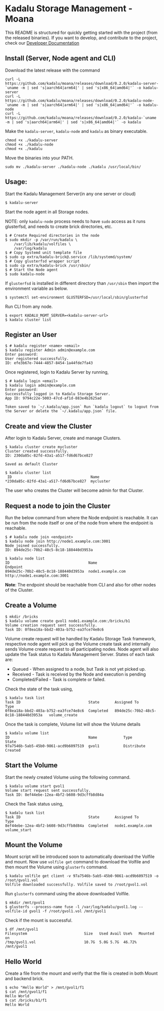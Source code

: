 # Kadalu Storage Management - Moana

This README is structured for quickly getting started with the project (from the released binaries). If you want to develop, and contribute to the project, check our [Developer Documentation](./docs/development.md)

## Install (Server, Node agent and CLI)

Download the latest release with the command

```
curl -L https://github.com/kadalu/moana/releases/download/0.2.0/kadalu-server-`uname -m | sed 's|aarch64|arm64|' | sed 's|x86_64|amd64|'` -o kadalu-server
curl -L https://github.com/kadalu/moana/releases/download/0.2.0/kadalu-node-`uname -m | sed 's|aarch64|arm64|' | sed 's|x86_64|amd64|'` -o kadalu-node
curl -L https://github.com/kadalu/moana/releases/download/0.2.0/kadalu-`uname -m | sed 's|aarch64|arm64|' | sed 's|x86_64|amd64|'` -o kadalu
```

Make the `kadalu-server`, `kadalu-node` and `kadalu` as binary executable.

```
chmod +x ./kadalu-server
chmod +x ./kadalu-node
chmod +x ./kadalu
```

Move the binaries into your PATH.

```
sudo mv ./kadalu-server ./kadalu-node ./kadalu /usr/local/bin/
```

## Usage:

Start the Kadalu Management Server(in any one server or cloud)

```
$ kadalu-server
```

Start the node agent in all Storage nodes.

NOTE: only `kadalu-node` process needs to have `sudo` access as it runs glusterfsd, and needs to create brick directories, etc.

```
$ # Create Required directories in the node
$ sudo mkdir -p /var/run/kadalu \
    /var/lib/kadalu/volfiles \
    /var/log/kadalu
$ # Copy Systemd unit template file
$ sudo cp extra/kadalu-brick@.service /lib/systemd/system/
$ # Copy glusterfsd wrapper script
$ sudo cp extra/kadalu-brick /usr/sbin/
$ # Start the Node agent
$ sudo kadalu-node
```

If `glusterfsd` is installed in different directory than `/usr/sbin` then import the environment variable as below.

```
$ systemctl set-environment GLUSTERFSD=/usr/local/sbin/glusterfsd
```

Run CLI from any node.

```
$ export KADALU_MGMT_SERVER=<kadalu-server-url>
$ kadalu cluster list
```

## Register an User

```
$ # kadalu register <name> <email>
$ kadalu register Admin admin@example.com
Enter password:
User registered successfully.
ID: efe3b67e-7444-4857-8454-1a44fde7fa43
```

Once registered, login to Kadalu Server by running,

```
$ # kadalu login <email>
$ kadalu login admin@example.com
Enter password:
Successfully logged in to Kadalu Storage Server.
App ID: 9794c22e-5003-47cd-af1d-883e4b2625ad

Token saved to `~/.kadalu/app.json` Run `kadalu logout` to logout from the Server or delete the `~/.kadalu/app.json` file.
```

## Create and view the Cluster

After login to Kadalu Server, create and manage Clusters.

```
$ kadalu cluster create mycluster
Cluster created successfully.
ID: 230da85c-82fd-43a1-a517-fd6d67bce827

Saved as default Cluster

$ kadalu cluster list
 ID                                    Name
*230da85c-82fd-43a1-a517-fd6d67bce827  mycluster
```

The user who creates the Cluster will become admin for that Cluster.

## Request a node to join the Cluster

Run the below command from where the Node endpoint is reachable. It can be run from the node itself or one of the node from where the endpoint is reachable.

```
$ # kadalu node join <endpoint>
$ kadalu node join http://node1.example.com:3001
Node joined successfully.
ID: 894de25c-70b2-48c5-8c18-188440d3953a

$ kadalu node list
ID                                    Name                       Endpoint
894de25c-70b2-48c5-8c18-188440d3953a  node1.example.com          http://node1.example.com:3001
```

**Note**: The endpoint should be reachable from CLI and also for other nodes of the Cluster.

## Create a Volume

```
$ mkdir /bricks
$ kadalu volume create gvol1 node1.example.com:/bricks/b1
Volume creation request sent successfully.
Task ID: 0f8ea18a-bbd2-403a-b752-ea3fce74e8c6
```

Volume create request will be handled by Kadalu Storage Task framework, respective node agent will pick up the Volume create task and internally sends Volume create request to all participating nodes. Node agent will also update the Task status to Kadalu Management Server. States of each task are:

* Queued - When assigned to a node, but Task is not yet picked up.
* Received - Task is received by the Node and execution is pending
* Completed/Failed - Task is complete or failed.

Check the state of the task using,

```
$ kadalu task list
Task ID                               State       Assigned To                            Type
0f8ea18a-bbd2-403a-b752-ea3fce74e8c6  Completed   894de25c-70b2-48c5-8c18-188440d3953a   volume_create
```

Once the task is complete, Volume list will show the Volume details

```
$ kadalu volume list
ID                                    Name            Type            State
97a7546b-5ab5-45b0-9861-acd9b6097519  gvol1           Distribute      Created
```

## Start the Volume

Start the newly created Volume using the following command.

```
$ kadalu volume start gvol1
Volume start request sent successfully.
Task ID: 8ef44ebe-12ea-4bf2-b608-9d3cffb8d84a
```

Check the Task status using,

```
$ kadalu task list
Task ID                               State       Assigned To           Type
8ef44ebe-12ea-4bf2-b608-9d3cffb8d84a  Completed   node1.example.com     volume_start
```

## Mount the Volume

Mount script will be introduced soon to automatically download the Volfile and mount. Now use `volfile get` command to download the Volfile and then mount the Volume using `glusterfs` command.

```
$ kadalu volfile get client -v 97a7546b-5ab5-45b0-9861-acd9b6097519 -o /root/gvol1.vol
Volfile downloaded successfully. Volfile saved to /root/gvol1.vol
```

Run `glusterfs` command using the above downloaded Volfile.

```
$ mkdir /mnt/gvol1
$ glusterfs --process-name fuse -l /var/log/kadalu/gvol1.log --volfile-id gvol1 -f /root/gvol1.vol /mnt/gvol1
```

Check if the mount is successful.

```
$ df /mnt/gvol1
Filesystem                          Size   Used Avail Use%   Mounted on
/tmp/gvol1.vol                      10.7G  5.0G 5.7G  46.72% /mnt/gvol1
```

## Hello World

Create a file from the mount and verify that the file is created in both Mount and backend brick.

```
$ echo "Hello World" > /mnt/gvol1/f1
$ cat /mnt/gvol1/f1
Hello World
$ cat /bricks/b1/f1
Hello World
```

